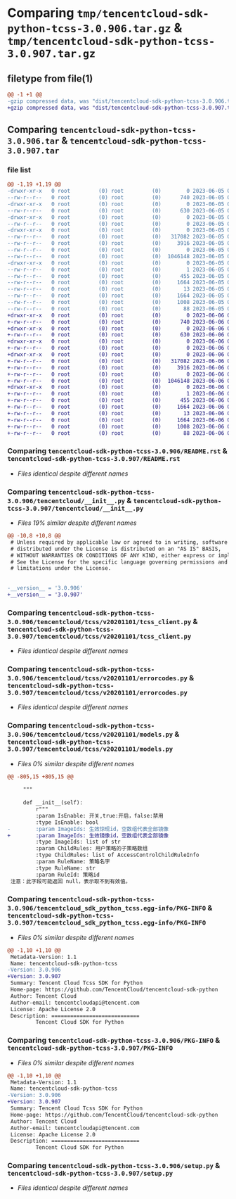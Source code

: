 # Comparing `tmp/tencentcloud-sdk-python-tcss-3.0.906.tar.gz` & `tmp/tencentcloud-sdk-python-tcss-3.0.907.tar.gz`

## filetype from file(1)

```diff
@@ -1 +1 @@
-gzip compressed data, was "dist/tencentcloud-sdk-python-tcss-3.0.906.tar", last modified: Mon Jun  5 00:43:24 2023, max compression
+gzip compressed data, was "dist/tencentcloud-sdk-python-tcss-3.0.907.tar", last modified: Tue Jun  6 02:35:53 2023, max compression
```

## Comparing `tencentcloud-sdk-python-tcss-3.0.906.tar` & `tencentcloud-sdk-python-tcss-3.0.907.tar`

### file list

```diff
@@ -1,19 +1,19 @@
-drwxr-xr-x   0 root         (0) root         (0)        0 2023-06-05 00:43:24.000000 tencentcloud-sdk-python-tcss-3.0.906/
--rw-r--r--   0 root         (0) root         (0)      740 2023-06-05 00:43:24.000000 tencentcloud-sdk-python-tcss-3.0.906/README.rst
-drwxr-xr-x   0 root         (0) root         (0)        0 2023-06-05 00:43:24.000000 tencentcloud-sdk-python-tcss-3.0.906/tencentcloud/
--rw-r--r--   0 root         (0) root         (0)      630 2023-06-05 00:43:24.000000 tencentcloud-sdk-python-tcss-3.0.906/tencentcloud/__init__.py
-drwxr-xr-x   0 root         (0) root         (0)        0 2023-06-05 00:43:24.000000 tencentcloud-sdk-python-tcss-3.0.906/tencentcloud/tcss/
--rw-r--r--   0 root         (0) root         (0)        0 2023-06-05 00:43:24.000000 tencentcloud-sdk-python-tcss-3.0.906/tencentcloud/tcss/__init__.py
-drwxr-xr-x   0 root         (0) root         (0)        0 2023-06-05 00:43:24.000000 tencentcloud-sdk-python-tcss-3.0.906/tencentcloud/tcss/v20201101/
--rw-r--r--   0 root         (0) root         (0)   317082 2023-06-05 00:43:24.000000 tencentcloud-sdk-python-tcss-3.0.906/tencentcloud/tcss/v20201101/tcss_client.py
--rw-r--r--   0 root         (0) root         (0)     3916 2023-06-05 00:43:24.000000 tencentcloud-sdk-python-tcss-3.0.906/tencentcloud/tcss/v20201101/errorcodes.py
--rw-r--r--   0 root         (0) root         (0)        0 2023-06-05 00:43:24.000000 tencentcloud-sdk-python-tcss-3.0.906/tencentcloud/tcss/v20201101/__init__.py
--rw-r--r--   0 root         (0) root         (0)  1046148 2023-06-05 00:43:24.000000 tencentcloud-sdk-python-tcss-3.0.906/tencentcloud/tcss/v20201101/models.py
-drwxr-xr-x   0 root         (0) root         (0)        0 2023-06-05 00:43:24.000000 tencentcloud-sdk-python-tcss-3.0.906/tencentcloud_sdk_python_tcss.egg-info/
--rw-r--r--   0 root         (0) root         (0)        1 2023-06-05 00:43:24.000000 tencentcloud-sdk-python-tcss-3.0.906/tencentcloud_sdk_python_tcss.egg-info/dependency_links.txt
--rw-r--r--   0 root         (0) root         (0)      455 2023-06-05 00:43:24.000000 tencentcloud-sdk-python-tcss-3.0.906/tencentcloud_sdk_python_tcss.egg-info/SOURCES.txt
--rw-r--r--   0 root         (0) root         (0)     1664 2023-06-05 00:43:24.000000 tencentcloud-sdk-python-tcss-3.0.906/tencentcloud_sdk_python_tcss.egg-info/PKG-INFO
--rw-r--r--   0 root         (0) root         (0)       13 2023-06-05 00:43:24.000000 tencentcloud-sdk-python-tcss-3.0.906/tencentcloud_sdk_python_tcss.egg-info/top_level.txt
--rw-r--r--   0 root         (0) root         (0)     1664 2023-06-05 00:43:24.000000 tencentcloud-sdk-python-tcss-3.0.906/PKG-INFO
--rw-r--r--   0 root         (0) root         (0)     1008 2023-06-05 00:43:24.000000 tencentcloud-sdk-python-tcss-3.0.906/setup.py
--rw-r--r--   0 root         (0) root         (0)       88 2023-06-05 00:43:24.000000 tencentcloud-sdk-python-tcss-3.0.906/setup.cfg
+drwxr-xr-x   0 root         (0) root         (0)        0 2023-06-06 02:35:53.000000 tencentcloud-sdk-python-tcss-3.0.907/
+-rw-r--r--   0 root         (0) root         (0)      740 2023-06-06 02:35:53.000000 tencentcloud-sdk-python-tcss-3.0.907/README.rst
+drwxr-xr-x   0 root         (0) root         (0)        0 2023-06-06 02:35:53.000000 tencentcloud-sdk-python-tcss-3.0.907/tencentcloud/
+-rw-r--r--   0 root         (0) root         (0)      630 2023-06-06 02:35:53.000000 tencentcloud-sdk-python-tcss-3.0.907/tencentcloud/__init__.py
+drwxr-xr-x   0 root         (0) root         (0)        0 2023-06-06 02:35:53.000000 tencentcloud-sdk-python-tcss-3.0.907/tencentcloud/tcss/
+-rw-r--r--   0 root         (0) root         (0)        0 2023-06-06 02:35:53.000000 tencentcloud-sdk-python-tcss-3.0.907/tencentcloud/tcss/__init__.py
+drwxr-xr-x   0 root         (0) root         (0)        0 2023-06-06 02:35:53.000000 tencentcloud-sdk-python-tcss-3.0.907/tencentcloud/tcss/v20201101/
+-rw-r--r--   0 root         (0) root         (0)   317082 2023-06-06 02:35:53.000000 tencentcloud-sdk-python-tcss-3.0.907/tencentcloud/tcss/v20201101/tcss_client.py
+-rw-r--r--   0 root         (0) root         (0)     3916 2023-06-06 02:35:53.000000 tencentcloud-sdk-python-tcss-3.0.907/tencentcloud/tcss/v20201101/errorcodes.py
+-rw-r--r--   0 root         (0) root         (0)        0 2023-06-06 02:35:53.000000 tencentcloud-sdk-python-tcss-3.0.907/tencentcloud/tcss/v20201101/__init__.py
+-rw-r--r--   0 root         (0) root         (0)  1046148 2023-06-06 02:35:53.000000 tencentcloud-sdk-python-tcss-3.0.907/tencentcloud/tcss/v20201101/models.py
+drwxr-xr-x   0 root         (0) root         (0)        0 2023-06-06 02:35:53.000000 tencentcloud-sdk-python-tcss-3.0.907/tencentcloud_sdk_python_tcss.egg-info/
+-rw-r--r--   0 root         (0) root         (0)        1 2023-06-06 02:35:53.000000 tencentcloud-sdk-python-tcss-3.0.907/tencentcloud_sdk_python_tcss.egg-info/dependency_links.txt
+-rw-r--r--   0 root         (0) root         (0)      455 2023-06-06 02:35:53.000000 tencentcloud-sdk-python-tcss-3.0.907/tencentcloud_sdk_python_tcss.egg-info/SOURCES.txt
+-rw-r--r--   0 root         (0) root         (0)     1664 2023-06-06 02:35:53.000000 tencentcloud-sdk-python-tcss-3.0.907/tencentcloud_sdk_python_tcss.egg-info/PKG-INFO
+-rw-r--r--   0 root         (0) root         (0)       13 2023-06-06 02:35:53.000000 tencentcloud-sdk-python-tcss-3.0.907/tencentcloud_sdk_python_tcss.egg-info/top_level.txt
+-rw-r--r--   0 root         (0) root         (0)     1664 2023-06-06 02:35:53.000000 tencentcloud-sdk-python-tcss-3.0.907/PKG-INFO
+-rw-r--r--   0 root         (0) root         (0)     1008 2023-06-06 02:35:53.000000 tencentcloud-sdk-python-tcss-3.0.907/setup.py
+-rw-r--r--   0 root         (0) root         (0)       88 2023-06-06 02:35:53.000000 tencentcloud-sdk-python-tcss-3.0.907/setup.cfg
```

### Comparing `tencentcloud-sdk-python-tcss-3.0.906/README.rst` & `tencentcloud-sdk-python-tcss-3.0.907/README.rst`

 * *Files identical despite different names*

### Comparing `tencentcloud-sdk-python-tcss-3.0.906/tencentcloud/__init__.py` & `tencentcloud-sdk-python-tcss-3.0.907/tencentcloud/__init__.py`

 * *Files 19% similar despite different names*

```diff
@@ -10,8 +10,8 @@
 # Unless required by applicable law or agreed to in writing, software
 # distributed under the License is distributed on an "AS IS" BASIS,
 # WITHOUT WARRANTIES OR CONDITIONS OF ANY KIND, either express or implied.
 # See the License for the specific language governing permissions and
 # limitations under the License.
 
 
-__version__ = '3.0.906'
+__version__ = '3.0.907'
```

### Comparing `tencentcloud-sdk-python-tcss-3.0.906/tencentcloud/tcss/v20201101/tcss_client.py` & `tencentcloud-sdk-python-tcss-3.0.907/tencentcloud/tcss/v20201101/tcss_client.py`

 * *Files identical despite different names*

### Comparing `tencentcloud-sdk-python-tcss-3.0.906/tencentcloud/tcss/v20201101/errorcodes.py` & `tencentcloud-sdk-python-tcss-3.0.907/tencentcloud/tcss/v20201101/errorcodes.py`

 * *Files identical despite different names*

### Comparing `tencentcloud-sdk-python-tcss-3.0.906/tencentcloud/tcss/v20201101/models.py` & `tencentcloud-sdk-python-tcss-3.0.907/tencentcloud/tcss/v20201101/models.py`

 * *Files 0% similar despite different names*

```diff
@@ -805,15 +805,15 @@
 
     """
 
     def __init__(self):
         r"""
         :param IsEnable: 开关,true:开启，false:禁用
         :type IsEnable: bool
-        :param ImageIds: 生效惊现id，空数组代表全部镜像
+        :param ImageIds: 生效镜像id，空数组代表全部镜像
         :type ImageIds: list of str
         :param ChildRules: 用户策略的子策略数组
         :type ChildRules: list of AccessControlChildRuleInfo
         :param RuleName: 策略名字
         :type RuleName: str
         :param RuleId: 策略id
 注意：此字段可能返回 null，表示取不到有效值。
```

### Comparing `tencentcloud-sdk-python-tcss-3.0.906/tencentcloud_sdk_python_tcss.egg-info/PKG-INFO` & `tencentcloud-sdk-python-tcss-3.0.907/tencentcloud_sdk_python_tcss.egg-info/PKG-INFO`

 * *Files 0% similar despite different names*

```diff
@@ -1,10 +1,10 @@
 Metadata-Version: 1.1
 Name: tencentcloud-sdk-python-tcss
-Version: 3.0.906
+Version: 3.0.907
 Summary: Tencent Cloud Tcss SDK for Python
 Home-page: https://github.com/TencentCloud/tencentcloud-sdk-python
 Author: Tencent Cloud
 Author-email: tencentcloudapi@tencent.com
 License: Apache License 2.0
 Description: ============================
         Tencent Cloud SDK for Python
```

### Comparing `tencentcloud-sdk-python-tcss-3.0.906/PKG-INFO` & `tencentcloud-sdk-python-tcss-3.0.907/PKG-INFO`

 * *Files 0% similar despite different names*

```diff
@@ -1,10 +1,10 @@
 Metadata-Version: 1.1
 Name: tencentcloud-sdk-python-tcss
-Version: 3.0.906
+Version: 3.0.907
 Summary: Tencent Cloud Tcss SDK for Python
 Home-page: https://github.com/TencentCloud/tencentcloud-sdk-python
 Author: Tencent Cloud
 Author-email: tencentcloudapi@tencent.com
 License: Apache License 2.0
 Description: ============================
         Tencent Cloud SDK for Python
```

### Comparing `tencentcloud-sdk-python-tcss-3.0.906/setup.py` & `tencentcloud-sdk-python-tcss-3.0.907/setup.py`

 * *Files identical despite different names*

